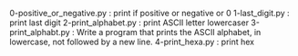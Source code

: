 0-positive_or_negative.py : print if positive or negative or 0
1-last_digit.py : print last digit
2-print_alphabet.py : print ASCII letter lowercaser
3-print_alphabt.py : Write a program that prints the ASCII alphabet, in lowercase, not followed by a new line.
4-print_hexa.py : print hex
